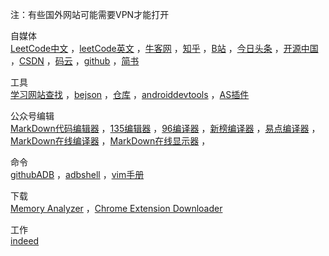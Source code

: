 注：有些国外网站可能需要VPN才能打开  

自媒体  
<a href="https://leetcode-cn.com/problemset/all" target="_blank">LeetCode中文</a>   ，<a href="https://leetcode.com/problemset/all" target="_blank">leetCode英文</a> ，<a href="https://www.nowcoder.com/profile/606614833" target="_blank">牛客网</a> ，<a href="https://www.zhihu.com/people/wang-lao-da-18-19" target="_blank">知乎</a>  ，<a href="https://www.bilibili.com/" target="_blank">B站</a> ，<a href="http://mp.toutiao.com/profile_v4/graphic/articles" target="_blank">今日头条</a> ，<a href="https://my.oschina.net/u/1010616" target="_blank">开源中国</a> ，<a href="https://blog.csdn.net/abcdef314159" target="_blank">CSDN</a> ，<a href="https://gitee.com" target="_blank">码云</a> ，<a href="https://github.com/sdwwld" target="_blank">github</a> ，<a href="https://www.jianshu.com" target="_blank">简书</a> 

工具  
<a href="https://hackr.io" target="_blank">学习网站查找</a>  ，<a href="http://www.bejson.com" target="_blank">bejson</a> ，<a href="https://search.maven.org" target="_blank">仓库</a> ，<a href="https://www.androiddevtools.cn" target="_blank">androiddevtools</a>  ，<a href="https://ydmmocoo.github.io" target="_blank">AS插件</a> 

公众号编辑   
<a href="http://md.aclickall.com" target="_blank">MarkDown代码编辑器</a>   ，<a href="https://www.135editor.com" target="_blank">135编辑器</a>   ，<a href="https://bj.96weixin.com" target="_blank">96编译器</a>   ，<a href="https://edit.newrank.cn" target="_blank">新榜编译器</a> ，<a href="https://www.wxeditor.com" target="_blank">易点编译器</a>    ，<a href="https://www.mdeditor.com" target="_blank">MarkDown在线编译器</a>  ，<a href="http://mahua.jser.me" target="_blank">MarkDown在线显示器</a>  ，

命令  
<a href="https://github.com/mzlogin/awesome-adb" target="_blank">githubADB</a>  ，<a href="http://adbshell.com/commands" target="_blank">adbshell</a>   ，<a href="http://vimcdoc.sourceforge.net/doc/help.html" target="_blank">vim手册</a> 

下载  
<a href="https://www.eclipse.org/mat/downloads.php" target="_blank">Memory Analyzer</a> ，<a href="https://chrome-extension-downloader.com" target="_blank">Chrome Extension Downloader</a> 

工作  
<a href="https://www.indeed.co.uk" target="_blank">indeed</a>  